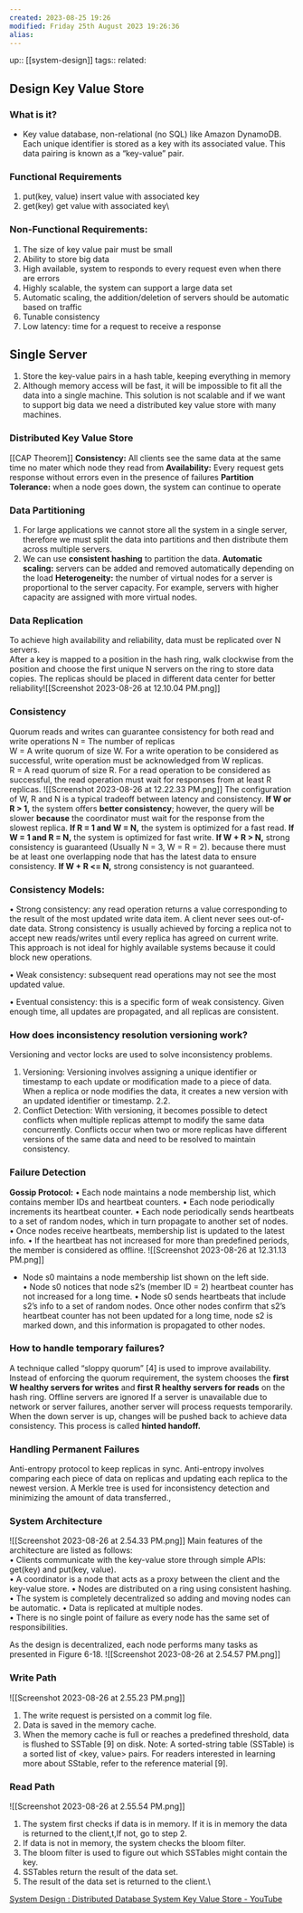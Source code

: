 ```yaml
---
created: 2023-08-25 19:26 
modified: Friday 25th August 2023 19:26:36
alias: 
---
```

up::  [[system-design]]
tags:: 
related: 

## Design Key Value Store

### What is it?
- Key value database, non-relational (no SQL) like Amazon DynamoDB. Each unique identifier is stored as a key with its associated value. This data pairing is known as a “key-value” pair.

### Functional Requirements
1. put(key, value) insert value with associated key
2. get(key) get value with associated key\

### Non-Functional Requirements:
1. The size of key value pair must be small
2. Ability to store big data
3. High available, system to responds to every request even when there are errors
4. Highly scalable, the system can support a large data set
5. Automatic scaling, the addition/deletion of servers should be automatic based on traffic
6. Tunable consistency
7. Low latency: time for a request to receive a response 
## Single Server
1. Store the key-value pairs in a hash table, keeping everything in memory
2. Although memory access will be fast, it will be impossible to fit all the data into a single machine. This solution is not scalable and if we want to support big data we need a distributed key value store with many machines. 

### Distributed Key Value Store
[[CAP Theorem]]
**Consistency:** All clients see the same data at the same time no mater which node they read from
**Availability:** Every request gets response without errors even in the presence of failures 
**Partition Tolerance:** when a node goes down, the system can continue to operate
### Data Partitioning
1. For large applications we cannot store all the system in a single server, therefore we must split the data into partitions and then distribute them across multiple servers.
2. We can use **consistent hashing** to partition the data.
	**Automatic scaling:** servers can be added and removed automatically depending on the load
	**Heterogeneity:** the number of virtual nodes for a server is proportional to the server capacity. For example, servers with higher capacity are assigned with more virtual nodes.

### Data Replication
To achieve high availability and reliability, data must be replicated over N servers.  
After a key is mapped to a position in the hash ring, walk clockwise from the position and choose the first unique N servers on the ring to store data copies. The replicas should be placed in different data center for better reliability![[Screenshot 2023-08-26 at 12.10.04 PM.png]]
### Consistency
Quorum reads and writes can guarantee consistency for both read and write operations 
N = The number of replicas  
W = A write quorum of size W. For a write operation to be considered as successful, write operation must be acknowledged from W replicas.  
R = A read quorum of size R. For a read operation to be considered as successful, the read operation must wait for responses from at least R replicas.
![[Screenshot 2023-08-26 at 12.22.33 PM.png]]
The configuration of W, R and N is a typical tradeoff between latency and consistency.
**If W or R > 1,** the system offers **better consistency**; however, the query will be slower **because** the coordinator must wait for the response from the slowest replica.
**If R = 1 and W = N,** the system is optimized for a fast read.
**If W = 1 and R = N,** the system is optimized for fast write.
**If W + R > N,** strong consistency is guaranteed (Usually N = 3, W = R = 2). because there must be at least one overlapping node that has the latest data to ensure consistency.
**If W + R <= N,** strong consistency is not guaranteed.
### Consistency Models:
• Strong consistency: any read operation returns a value corresponding to the result of the most updated write data item. A client never sees out-of-date data.
	Strong consistency is usually achieved by forcing a replica not to accept new reads/writes until every replica has agreed on current write. This approach is not ideal for highly available systems because it could block new operations.

• Weak consistency: subsequent read operations may not see the most updated value.

• Eventual consistency: this is a specific form of weak consistency. Given enough time, all updates are propagated, and all replicas are consistent.
### How does inconsistency resolution versioning work?
Versioning and vector locks are used to solve inconsistency problems. 
  
1. Versioning: Versioning involves assigning a unique identifier or timestamp to each update or modification made to a piece of data. When a replica or node modifies the data, it creates a new version with an updated identifier or timestamp. 2.2.
2. Conflict Detection: With versioning, it becomes possible to detect conflicts when multiple replicas attempt to modify the same data concurrently. Conflicts occur when two or more replicas have different versions of the same data and need to be resolved to maintain consistency.
### Failure Detection
**Gossip Protocol:**
• Each node maintains a node membership list, which contains member IDs and heartbeat counters.
• Each node periodically increments its heartbeat counter.
• Each node periodically sends heartbeats to a set of random nodes, which in turn propagate to another set of nodes.
• Once nodes receive heartbeats, membership list is updated to the latest info.
• If the heartbeat has not increased for more than predefined periods, the member is considered as offline.
![[Screenshot 2023-08-26 at 12.31.13 PM.png]]
- Node s0 maintains a node membership list shown on the left side.  
• Node s0 notices that node s2’s (member ID = 2) heartbeat counter has not increased for a long time.
• Node s0 sends heartbeats that include s2’s info to a set of random nodes. Once other nodes confirm that s2’s heartbeat counter has not been updated for a long time, node s2 is marked down, and this information is propagated to other nodes.
### How to handle temporary failures?
A technique called “sloppy quorum” [4] is used to improve availability. Instead of enforcing the quorum requirement, the system chooses the **first W healthy servers for writes** and **first R healthy servers for reads** on the hash ring. Offline servers are ignored
If a server is unavailable due to network or server failures, another server will process requests temporarily. When the down server is up, changes will be pushed back to achieve data consistency. This process is called **hinted handoff.**
### Handling Permanent Failures 
Anti-entropy protocol to keep replicas in sync. Anti-entropy involves comparing each piece of data on replicas and updating each replica to the newest version. A Merkle tree is used for inconsistency detection and minimizing the amount of data transferred.,
### System Architecture
![[Screenshot 2023-08-26 at 2.54.33 PM.png]]
Main features of the architecture are listed as follows:  
• Clients communicate with the key-value store through simple APIs: get(key) and put(key, value).  
• A coordinator is a node that acts as a proxy between the client and the key-value store. • Nodes are distributed on a ring using consistent hashing.  
• The system is completely decentralized so adding and moving nodes can be automatic. • Data is replicated at multiple nodes.  
• There is no single point of failure as every node has the same set of responsibilities.

As the design is decentralized, each node performs many tasks as presented in Figure 6-18.
![[Screenshot 2023-08-26 at 2.54.57 PM.png]]
### Write Path
![[Screenshot 2023-08-26 at 2.55.23 PM.png]]

1. The write request is persisted on a commit log file. 
2. Data is saved in the memory cache.
3. When the memory cache is full or reaches a predefined threshold, data is flushed to SSTable [9] on disk. Note: A sorted-string table (SSTable) is a sorted list of <key, value> pairs. For readers interested in learning more about SStable, refer to the reference material [9].
### Read Path
![[Screenshot 2023-08-26 at 2.55.54 PM.png]]
1. The system first checks if data is in memory. If it is in memory the data is returned to the client,t,If not, go to step 2. 
2. If data is not in memory, the system checks the bloom filter.
3. The bloom filter is used to figure out which SSTables might contain the key. 
4. SSTables return the result of the data set. 
5. The result of the data set is returned to the client.\

[System Design : Distributed Database System Key Value Store - YouTube](https://www.youtube.com/watch?v=rnZmdmlR-2M)